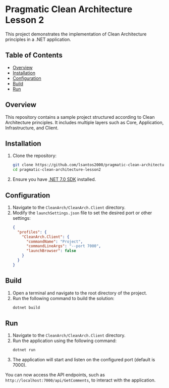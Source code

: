 # Pragmatic Clean Architecture Lesson 2

This project demonstrates the implementation of Clean Architecture principles in a .NET application.

## Table of Contents

- [Overview](#overview)
- [Installation](#installation)
- [Configuration](#configuration)
- [Build](#build)
- [Run](#run)

## Overview

This repository contains a sample project structured according to Clean Architecture principles. It includes multiple layers such as Core, Application, Infrastructure, and Client.

## Installation

1. Clone the repository:
   ```sh
   git clone https://github.com/lsantos2000/pragmatic-clean-architecture-lesson2.git
   cd pragmatic-clean-architecture-lesson2
   ```
2. Ensure you have [.NET 7.0 SDK](https://dotnet.microsoft.com/download/dotnet/7.0) installed.

## Configuration

1. Navigate to the `CleanArch/CleanArch.Client` directory.
2. Modify the `launchSettings.json` file to set the desired port or other settings:
   ```json
   {
     "profiles": {
       "CleanArch.Client": {
         "commandName": "Project",
         "commandLineArgs": "--port 7000",
         "launchBrowser": false
       }
     }
   }
   ```

## Build

1. Open a terminal and navigate to the root directory of the project.
2. Run the following command to build the solution:
   ```sh
   dotnet build
   ```

## Run

1. Navigate to the `CleanArch/CleanArch.Client` directory.
2. Run the application using the following command:
   ```sh
   dotnet run
   ```
3. The application will start and listen on the configured port (default is 7000).

You can now access the API endpoints, such as `http://localhost:7000/api/GetComments`, to interact with the application.
